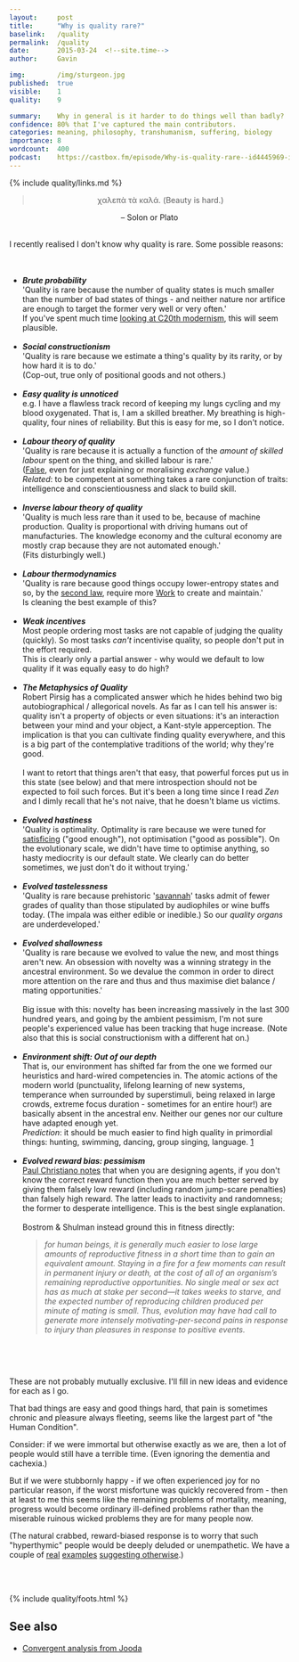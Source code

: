 ```yaml
---
layout:     post
title:      "Why is quality rare?"
baselink:   /quality
permalink:  /quality
date:       2015-03-24  <!--site.time-->
author:     Gavin

img:        /img/sturgeon.jpg
published:	true
visible: 	1
quality: 	9

summary:    Why in general is it harder to do things well than badly?
confidence:	80% that I've captured the main contributors.
categories: meaning, philosophy, transhumanism, suffering, biology
importance: 8
wordcount:	400
podcast: 	https://castbox.fm/episode/Why-is-quality-rare--id4445969-id407530093?country=gb
---
```



{%	include quality/links.md		%}



<center>
	<blockquote>χαλεπὰ τὰ καλά. (Beauty is hard.)</blockquote>
	– Solon or Plato
</center>

<br>

I recently realised I don't know why quality is rare. Some possible reasons:<br><br><br>


<ul>

<li>  
	<span style="font-weight: bold">
		<i>Brute probability</i><br>
	</span>
	'Quality is rare because the number of quality states is much smaller than the number of bad states of things - and neither nature nor artifice are enough to target the former very well or very often.'<br> If you've spent much time <a href="{{alea}}">looking at C20th modernism</a>, this will seem plausible.
</li><br>

<li> 
	<span style="font-weight: bold">
		<i>Social constructionism</i><br>
	</span>
	'Quality is rare because we estimate a thing's quality by its rarity, or by how hard it is to do.'<br> 
	(Cop-out, true only of positional goods and not others.)
</li><br>

<li> 
	<span style="font-weight: bold">
		<i>Easy quality is unnoticed</i><br>
	</span>
	e.g. I have a flawless track record of keeping my lungs cycling and my blood oxygenated. That is, I am a skilled breather. My breathing is high-quality, four nines of reliability. But this is easy for me, so I don't notice.<br> 
</li><br>

<li>
	<span style="font-weight: bold">
		<i>Labour theory of quality</i><br>
	</span>
	'Quality is rare because it is actually a function of the <i>amount of skilled labour</i> spent on the thing, and skilled labour is rare.' <br>
	(<a href="{{cltv}}">False</a>, even for just explaining or moralising <i>exchange</i> value.)<br>
	<i>Related</i>: to be competent at something takes a rare conjunction of traits: intelligence and conscientiousness and slack to build skill.
</li><br>


<li>
	<span style="font-weight: bold">
		<i>Inverse labour theory of quality</i><br>
	</span>
	'Quality is much less rare than it used to be, because of machine production. Quality is proportional with driving humans out of manufacturies. The knowledge economy and the cultural economy are mostly crap because they are not automated enough.' <br>
	(Fits disturbingly well.)
</li><br>

<li>  
	<span style="font-weight: bold">
		<i>Labour thermodynamics</i><br>
	</span>
	'Quality is rare because good things occupy lower-entropy states and so, by the <a href="{{law2}}">second law</a>, require more <a href="{{work}}">Work</a> to create and maintain.'<br> 
	Is cleaning the best example of this?
</li><br>

<li>  
	<span style="font-weight: bold">
		<i>Weak incentives</i><br>
	</span>
	Most people ordering most tasks are not capable of judging the quality (quickly). So most tasks <i>can't</i> incentivise quality, so people don't put in the effort required.<br>
	<!--  -->
	This is clearly only a partial answer - why would we default to low quality if it was equally easy to do high?
</li><br>


<li>  
	<span style="font-weight: bold">
		<i>The Metaphysics of Quality</i><br>
	</span>
	Robert Pirsig has a complicated answer which he hides behind two big autobiographical / allegorical novels. As far as I can tell his answer is: quality isn't a property of objects or even situations: it's an interaction between your mind and your object, a Kant-style apperception. The implication is that you can cultivate finding quality everywhere, and this is a big part of the contemplative traditions of the world; why they're good. 
	<br><br>
	I want to retort that things aren't that easy, that powerful forces put us in this state (see below) and that mere introspection should not be expected to foil such forces. But it's been a long time since I read <i>Zen</i> and I dimly recall that he's not naive, that he doesn't blame us victims.
</li><br>

<li>
	<span style="font-weight: bold">
		<i>Evolved hastiness</i><br>
	</span>
	'Quality is optimality. Optimality is rare because we were tuned for <a href="{{satis}}">satisficing</a> ("good enough"), not optimisation ("good as possible"). On the evolutionary scale, we didn't have time to optimise anything, so hasty mediocrity is our default state. We clearly can do better sometimes, we just don't do it without trying.'
</li><br>

<li>
	<span style="font-weight: bold">
		<i>Evolved tastelessness</i><br>
	</span>
	'Quality is rare because prehistoric '<a href="{{eea}}">savannah</a>' tasks admit of fewer grades of quality than those stipulated by audiophiles or wine buffs today.  (The impala was either edible or inedible.) So our <i>quality organs</i> are underdeveloped.'
</li><br>

<li>
	<span style="font-weight: bold">
		<i>Evolved shallowness</i><br>
	</span>
	'Quality is rare because we evolved to value the new, and most things aren't new. An obsession with novelty was a winning strategy in the ancestral environment. So we devalue the common in order to direct more attention on the rare and thus and thus maximise diet balance / mating opportunities.'
	<br><br>
	Big issue with this: novelty has been increasing massively in the last 300 hundred years, and going by the ambient pessimism, I'm not sure people's experienced value has been tracking that huge increase. (Note also that this is social constructionism with a different hat on.)
</li><br>

<li>
	<span style="font-weight: bold">
		<i>Environment shift: Out of our depth</i><br>
	</span>
	That is, our environment has shifted far from the one we formed our heuristics and hard-wired competencies in. The atomic actions of the modern world (punctuality, lifelong learning of new systems, temperance when surrounded by superstimuli, being relaxed in large crowds, extreme focus duration - sometimes for an entire hour!) are basically absent in the ancestral env. Neither our genes nor our culture have adapted enough yet.<br>
	<i>Prediction</i>: it should be much easier to find high quality in primordial things: hunting, swimming, dancing, group singing, language. <a href="#fn:1" id="fnref:1">1</a>
</li><br>


<li>
	<span style="font-weight: bold">
		<i>Evolved reward bias: pessimism</i><br>
	</span>
	<a href="{{christ}}">Paul Christiano notes</a> that when you are designing agents, if you don't know the correct reward function then you are much better served by giving them falsely low reward (including random jump-scare penalties) than falsely high reward. The latter leads to inactivity and randomness; the former to desperate intelligence. This is the best single explanation.<br><br>
<!--  -->
	Bostrom & Shulman instead ground this in fitness directly:
	<blockquote>
		<i>
			for human beings, it is generally much easier to lose large amounts of reproductive fitness in a short time than to gain an equivalent amount. Staying in a fire for a few moments can result in permanent injury or death, at the cost of all of an organism’s remaining reproductive opportunities. No single meal or sex act has as much at stake per second—it takes weeks to starve, and the expected number of reproducing children produced per minute of mating is small. Thus, evolution may have had call to generate more intensely motivating-per-second pains in response to injury than pleasures in response to positive events.
		</i>
	</blockquote>
</li><br>


</ul>

<br>

These are not probably mutually exclusive. I'll fill in new ideas and evidence for each as I go.


That bad things are easy and good things hard, that pain is sometimes chronic and pleasure always fleeting, seems like the largest part of "the Human Condition". 

Consider: if we were immortal but otherwise exactly as we are, then a lot of people would still have a terrible time. (Even ignoring the dementia and cachexia.) 

But if we were stubbornly happy - if we often experienced joy for no particular reason, if the worst misfortune was quickly recovered from - then at least to me this seems like the remaining problems of mortality, meaning, progress would become ordinary ill-defined problems rather than the miserable ruinous wicked problems they are for many people now. 

(The natural crabbed, reward-biased response is to worry that such "hyperthymic" people would be deeply deluded or unempathetic. We have a couple of <a href="{{sand}}">real</a> <a href="{{jo}}">examples</a> <a href="{{hyp}}">suggesting otherwise</a>.)

<br><br>


{%	include quality/foots.html 	%}


## See also

* [Convergent analysis from Jooda](https://bewrong.substack.com/p/more-good-things)